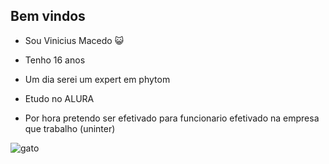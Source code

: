 ## Bem vindos ##
- Sou Vinicius Macedo 😺

- Tenho 16 anos

- Um dia serei um expert em phytom

- Etudo no ALURA

- Por hora pretendo ser efetivado para funcionario efetivado na empresa que trabalho (uninter)

 ![gato](https://github.com/user-attachments/assets/7101bf2e-1e3a-43e9-9ec2-7d39fb39a439)
